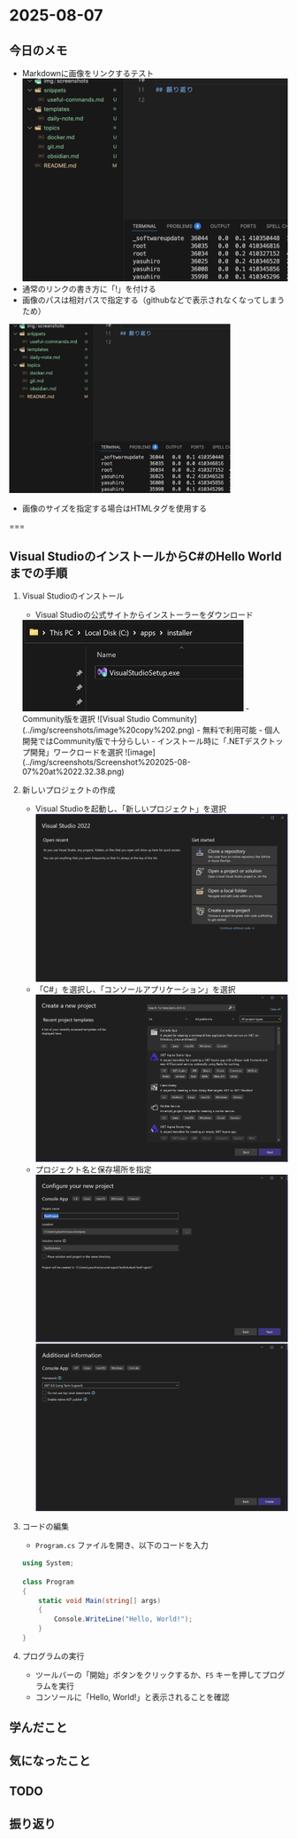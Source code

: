# 2025-08-07

## 今日のメモ
- Markdownに画像をリンクするテスト
![TestScreenshot](../img/screenshots/image.png)
- 通常のリンクの書き方に「!」を付ける
- 画像のパスは相対パスで指定する（githubなどで表示されなくなってしまうため）

<img src="../img/screenshots/image.png" width="400">

- 画像のサイズを指定する場合はHTMLタグを使用する

===

## Visual StudioのインストールからC#のHello Worldまでの手順
1. Visual Studioのインストール
   - Visual Studioの公式サイトからインストーラーをダウンロード
   <img src="../img/screenshots/Screenshot 2025-08-07 at 22.10.21.png" width="400">
   - Community版を選択
   ![Visual Studio Community](../img/screenshots/image%20copy%202.png)
   - 無料で利用可能
   - 個人開発ではCommunity版で十分らしい
   - インストール時に「.NETデスクトップ開発」ワークロードを選択
   ![image](../img/screenshots/Screenshot%202025-08-07%20at%2022.32.38.png)

2. 新しいプロジェクトの作成
   - Visual Studioを起動し、「新しいプロジェクト」を選択
   ![image](../img/screenshots/image%20copy%203.png)
   - 「C#」を選択し、「コンソールアプリケーション」を選択
   ![image](../img/screenshots/image%20copy%204.png)
   - プロジェクト名と保存場所を指定
   ![image](../img/screenshots/image%20copy%205.png)
   ![image](../img/screenshots/image%20copy%206.png)

3. コードの編集
   - `Program.cs` ファイルを開き、以下のコードを入力
   ```csharp
   using System;

   class Program
   {
       static void Main(string[] args)
       {
           Console.WriteLine("Hello, World!");
       }
   }
   ```
4. プログラムの実行
   - ツールバーの「開始」ボタンをクリックするか、`F5` キーを押してプログラムを実行
   - コンソールに「Hello, World!」と表示されることを確認

## 学んだこと

## 気になったこと

## TODO

## 振り返り
